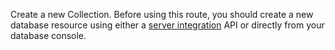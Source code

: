 Create a new Collection. Before using this route, you should create a new database resource using either a [server integration](/docs/server/database#databaseCreateCollection) API or directly from your database console.